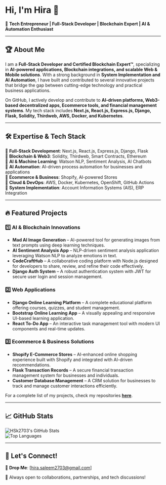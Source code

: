 # Hi, I'm Hira 👋  
🚀 **Tech Entrepreneur | Full-Stack Developer | Blockchain Expert | AI & Automation Enthusiast**

---

## 🏆 About Me
I am a **Full-Stack Developer and Certified Blockchain Expert™**, specializing in **AI-powered applications, Blockchain integrations, and scalable Web & Mobile solutions**. With a strong background in **System Implementation and AI Automation**, I have built and contributed to several innovative projects that bridge the gap between cutting-edge technology and practical business applications.

On GitHub, I actively develop and contribute to **AI-driven platforms, Web3-based decentralized apps, Ecommerce tools, and financial management systems**. My tech stack includes **Next.js, React.js, Express.js, Django, Flask, Solidity, Thirdweb, AWS, Docker, and Kubernetes**.

---

## 🛠️ Expertise & Tech Stack
🔹 **Full-Stack Development**: Next.js, React.js, Express.js, Django, Flask  
🔹 **Blockchain & Web3**: Solidity, Thirdweb, Smart Contracts, Ethereum  
🔹 **AI & Machine Learning**: Watson NLP, Sentiment Analysis, AI Chatbots  
🔹 **AI Automation**: AI-driven process automation for businesses and applications  
🔹 **Ecommerce & Business**: Shopify, AI-powered Stores  
🔹 **Cloud & DevOps**: AWS, Docker, Kubernetes, OpenShift, GitHub Actions  
🔹 **System Implementation**: Account Information Systems (AIS), ERP Integration  

---

## 🔥 Featured Projects
### **1️⃣ AI & Blockchain Innovations**
- **Mad AI Image Generation** – AI-powered tool for generating images from text prompts using deep learning techniques.
- **AI Sentiment Analysis App** – NLP-driven sentiment analysis application leveraging Watson NLP to analyze emotions in text.
- **CodeCraftHub** – A collaborative coding platform with Node.js designed for developers to share, review, and refine their code effectively.
- **Django Auth System** – A robust authentication system with JWT for secure user login and session management.

### **2️⃣ Web Applications**
- **Django Online Learning Platform** – A complete educational platform offering courses, quizzes, and student management.
- **Bootstrap Online Learning App** – A visually appealing and responsive UI-based learning application.
- **React To-Do App** – An interactive task management tool with modern UI components and real-time updates.

### **3️⃣ Ecommerce & Business Solutions**
- **Shopify E-Commerce Stores** – AI-enhanced online shopping experience built with Shopify and integrated with AI-driven recommendations.
- **Flask Transaction Records** – A secure financial transaction management system for businesses and individuals.
- **Customer Database Management** – A CRM solution for businesses to track and manage customer interactions efficiently.

For a complete list of my projects, check my repositories **[here](https://github.com/HSk2703?tab=repositories)**.

---

## 📈 GitHub Stats
![HSk2703's GitHub Stats](https://github-readme-stats.vercel.app/api?username=HSk2703&show_icons=true&theme=radical)  
![Top Languages](https://github-readme-stats.vercel.app/api/top-langs/?username=HSk2703&layout=compact&theme=radical)

---

## 📩 Let's Connect!
📧 **Drop Me**: [hira.saleem2703@gmail.com]

🚀 Always open to collaborations, partnerships, and tech discussions!

